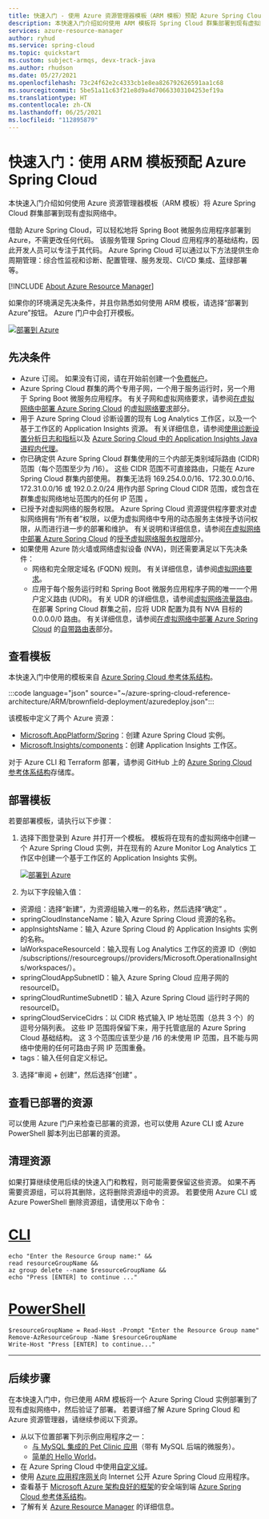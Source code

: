 ```yaml
---
title: 快速入门 - 使用 Azure 资源管理器模板（ARM 模板）预配 Azure Spring Cloud
description: 本快速入门介绍如何使用 ARM 模板将 Spring Cloud 群集部署到现有虚拟网络中。
services: azure-resource-manager
author: ryhud
ms.service: spring-cloud
ms.topic: quickstart
ms.custom: subject-armqs, devx-track-java
ms.author: rhudson
ms.date: 05/27/2021
ms.openlocfilehash: 73c24f62e2c4333cb1e8ea826792626591aa1c68
ms.sourcegitcommit: 5be51a11c63f21e8d9a4d70663303104253ef19a
ms.translationtype: HT
ms.contentlocale: zh-CN
ms.lasthandoff: 06/25/2021
ms.locfileid: "112895879"
---
```

# <a name="quickstart-provision-azure-spring-cloud-using-an-arm-template"></a>快速入门：使用 ARM 模板预配 Azure Spring Cloud

本快速入门介绍如何使用 Azure 资源管理器模板（ARM 模板）将 Azure Spring Cloud 群集部署到现有虚拟网络中。

借助 Azure Spring Cloud，可以轻松地将 Spring Boot 微服务应用程序部署到 Azure，不需更改任何代码。 该服务管理 Spring Cloud 应用程序的基础结构，因此开发人员可以专注于其代码。 Azure Spring Cloud 可以通过以下方法提供生命周期管理：综合性监视和诊断、配置管理、服务发现、CI/CD 集成、蓝绿部署等。

[!INCLUDE [About Azure Resource Manager](../../includes/resource-manager-quickstart-introduction.md)]

如果你的环境满足先决条件，并且你熟悉如何使用 ARM 模板，请选择“部署到 Azure”按钮。 Azure 门户中会打开模板。

[![部署到 Azure](../media/template-deployments/deploy-to-azure.svg?sanitize=true)](https://portal.azure.com/#create/Microsoft.Template/uri/https%3A%2F%2Fraw.githubusercontent.com%2FAzure%2Fazure-spring-cloud-reference-architecture%2Fmain%2FARM%2Fbrownfield-deployment%2fazuredeploy.json)

## <a name="prerequisites"></a>先决条件

* Azure 订阅。 如果没有订阅，请在开始前创建一个[免费帐户](https://azure.microsoft.com/free/?WT.mc_id=A261C142F)。
* Azure Spring Cloud 群集的两个专用子网，一个用于服务运行时，另一个用于 Spring Boot 微服务应用程序。 有关子网和虚拟网络要求，请参阅[在虚拟网络中部署 Azure Spring Cloud](how-to-deploy-in-azure-virtual-network.md) 的[虚拟网络要求](how-to-deploy-in-azure-virtual-network.md#virtual-network-requirements)部分。
* 用于 Azure Spring Cloud 诊断设置的现有 Log Analytics 工作区，以及一个基于工作区的 Application Insights 资源。 有关详细信息，请参阅[使用诊断设置分析日志和指标](diagnostic-services.md)以及 [Azure Spring Cloud 中的 Application Insights Java 进程内代理](how-to-application-insights.md)。
* 你已确定供 Azure Spring Cloud 群集使用的三个内部无类别域际路由 (CIDR) 范围（每个范围至少为 /16）。 这些 CIDR 范围不可直接路由，只能在 Azure Spring Cloud 群集内部使用。 群集无法将 169.254.0.0/16、172.30.0.0/16、172.31.0.0/16 或 192.0.2.0/24 用作内部 Spring Cloud CIDR 范围，或包含在群集虚拟网络地址范围内的任何 IP 范围   。
* 已授予对虚拟网络的服务权限。 Azure Spring Cloud 资源提供程序要求对虚拟网络拥有“所有者”权限，以便为虚拟网络中专用的动态服务主体授予访问权限，从而进行进一步的部署和维护。 有关说明和详细信息，请参阅[在虚拟网络中部署 Azure Spring Cloud](how-to-deploy-in-azure-virtual-network.md) 的[授予虚拟网络服务权限](how-to-deploy-in-azure-virtual-network.md#grant-service-permission-to-the-virtual-network)部分。
* 如果使用 Azure 防火墙或网络虚拟设备 (NVA)，则还需要满足以下先决条件：
   * 网络和完全限定域名 (FQDN) 规则。 有关详细信息，请参阅[虚拟网络要求](how-to-deploy-in-azure-virtual-network.md#virtual-network-requirements)。
   * 应用于每个服务运行时和 Spring Boot 微服务应用程序子网的唯一一个用户定义路由 (UDR)。 有关 UDR 的详细信息，请参阅[虚拟网络流量路由](../virtual-network/virtual-networks-udr-overview.md)。 在部署 Spring Cloud 群集之前，应将 UDR 配置为具有 NVA 目标的 0.0.0.0/0 路由。 有关详细信息，请参阅[在虚拟网络中部署 Azure Spring Cloud](how-to-deploy-in-azure-virtual-network.md) 的[自带路由表](how-to-deploy-in-azure-virtual-network.md#bring-your-own-route-table)部分。

## <a name="review-the-template"></a>查看模板

本快速入门中使用的模板来自 [Azure Spring Cloud 参考体系结构](reference-architecture.md)。

:::code language="json" source="~/azure-spring-cloud-reference-architecture/ARM/brownfield-deployment/azuredeploy.json":::

该模板中定义了两个 Azure 资源：

* [Microsoft.AppPlatform/Spring](/azure/templates/microsoft.appplatform/spring)：创建 Azure Spring Cloud 实例。
* [Microsoft.Insights/components](/azure/templates/microsoft.insights/components)：创建 Application Insights 工作区。

对于 Azure CLI 和 Terraform 部署，请参阅 GitHub 上的 [Azure Spring Cloud 参考体系结构](https://github.com/Azure/azure-spring-cloud-reference-architecture)存储库。

## <a name="deploy-the-template"></a>部署模板

若要部署模板，请执行以下步骤：

1. 选择下图登录到 Azure 并打开一个模板。 模板将在现有的虚拟网络中创建一个 Azure Spring Cloud 实例，并在现有的 Azure Monitor Log Analytics 工作区中创建一个基于工作区的 Application Insights 实例。

   [![部署到 Azure](../media/template-deployments/deploy-to-azure.svg?sanitize=true)](https://portal.azure.com/#create/Microsoft.Template/uri/https%3A%2F%2Fraw.githubusercontent.com%2FAzure%2Fazure-spring-cloud-reference-architecture%2Fmain%2FARM%2Fbrownfield-deployment%2fazuredeploy.json)

2. 为以下字段输入值：

- 资源组：选择“新建”，为资源组输入唯一的名称，然后选择“确定”   。
- springCloudInstanceName：输入 Azure Spring Cloud 资源的名称。
- appInsightsName：输入 Azure Spring Cloud 的 Application Insights 实例的名称。
- laWorkspaceResourceId：输入现有 Log Analytics 工作区的资源 ID（例如 /subscriptions/<your subscription>/resourcegroups/<your log analytics resource group>/providers/Microsoft.OperationalInsights/workspaces/<your log analytics workspace name>）。
- springCloudAppSubnetID：输入 Azure Spring Cloud 应用子网的 resourceID。
- springCloudRuntimeSubnetID：输入 Azure Spring Cloud 运行时子网的 resourceID。
- springCloudServiceCidrs：以 CIDR 格式输入 IP 地址范围（总共 3 个）的逗号分隔列表。 这些 IP 范围将保留下来，用于托管底层的 Azure Spring Cloud 基础结构。 这 3 个范围应该至少是 /16 的未使用 IP 范围，且不能与网络中使用的任何可路由子网 IP 范围重叠。
- tags：输入任何自定义标记。

3. 选择“审阅 + 创建”，然后选择“创建” 。

## <a name="review-deployed-resources"></a>查看已部署的资源

可以使用 Azure 门户来检查已部署的资源，也可以使用 Azure CLI 或 Azure PowerShell 脚本列出已部署的资源。

## <a name="clean-up-resources"></a>清理资源

如果打算继续使用后续的快速入门和教程，则可能需要保留这些资源。 如果不再需要资源组，可以将其删除，这将删除资源组中的资源。 若要使用 Azure CLI 或 Azure PowerShell 删除资源组，请使用以下命令：

# <a name="cli"></a>[CLI](#tab/azure-cli)

```azurecli-interactive
echo "Enter the Resource Group name:" &&
read resourceGroupName &&
az group delete --name $resourceGroupName &&
echo "Press [ENTER] to continue ..."
```

# <a name="powershell"></a>[PowerShell](#tab/azure-powershell)

```azurepowershell-interactive
$resourceGroupName = Read-Host -Prompt "Enter the Resource Group name"
Remove-AzResourceGroup -Name $resourceGroupName
Write-Host "Press [ENTER] to continue..."
```
---

## <a name="next-steps"></a>后续步骤

在本快速入门中，你已使用 ARM 模板将一个 Azure Spring Cloud 实例部署到了现有虚拟网络中，然后验证了部署。 若要详细了解 Azure Spring Cloud 和 Azure 资源管理器，请继续参阅以下资源。

- 从以下位置部署下列示例应用程序之一：
   - [与 MySQL 集成的 Pet Clinic 应用](https://github.com/azure-samples/spring-petclinic-microservices)（带有 MySQL 后端的微服务）。
   - [简单的 Hello World](./quickstart.md?pivots=programming-language-java&tabs=Azure-CLI)。
- 在 Azure Spring Cloud 中使用[自定义域](tutorial-custom-domain.md)。
- 使用 [Azure 应用程序网关](expose-apps-gateway-azure-firewall.md)向 Internet 公开 Azure Spring Cloud 应用程序。
- 查看基于 [Microsoft Azure 架构良好的框架](/azure/architecture/framework/)的安全端到端 [Azure Spring Cloud 参考体系结构](reference-architecture.md)。
- 了解有关 [Azure Resource Manager](../azure-resource-manager/management/overview.md) 的详细信息。
